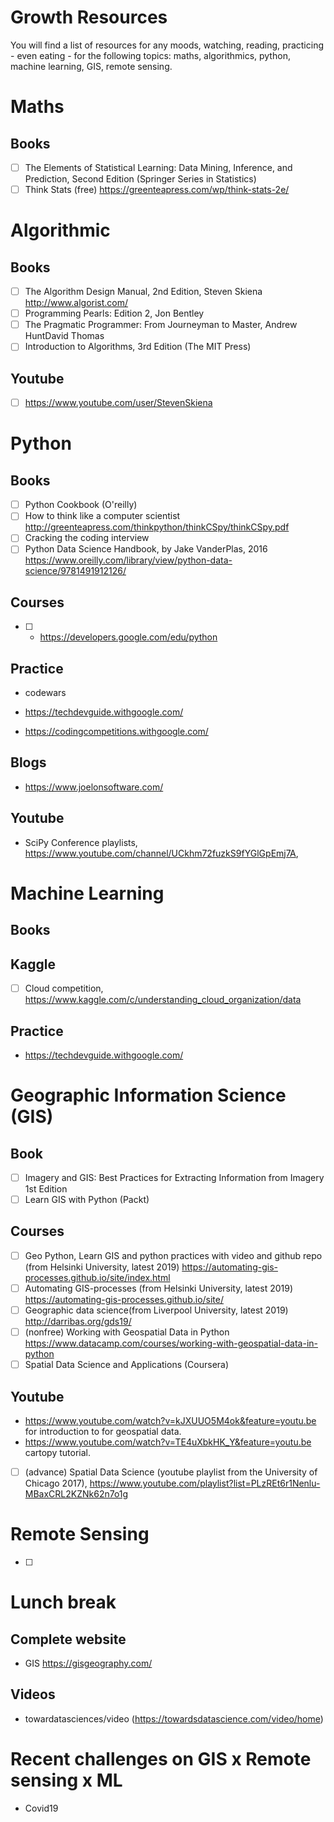 # Growth Resources
You will find a list of resources for any moods, watching, reading, practicing - even eating - for the following topics:
maths, algorithmics, python, machine learning, GIS, remote sensing.  

# Maths
## Books
- [ ] The Elements of Statistical Learning: Data Mining, Inference, and Prediction, Second Edition (Springer Series in Statistics) 
- [ ] Think Stats (free) https://greenteapress.com/wp/think-stats-2e/

# Algorithmic
## Books
- [ ] The Algorithm Design Manual, 2nd Edition, Steven Skiena http://www.algorist.com/
- [ ] Programming Pearls: Edition 2, Jon Bentley
- [ ] The Pragmatic Programmer: From Journeyman to Master, Andrew HuntDavid Thomas
- [ ] Introduction to Algorithms, 3rd Edition (The MIT Press)

## Youtube
- [ ] https://www.youtube.com/user/StevenSkiena

# Python
## Books
- [ ] Python Cookbook (O'reilly)
- [ ] How to think like a computer scientist http://greenteapress.com/thinkpython/thinkCSpy/thinkCSpy.pdf
- [ ] Cracking the coding interview
- [ ] Python Data Science Handbook, by Jake VanderPlas, 2016 https://www.oreilly.com/library/view/python-data-science/9781491912126/

## Courses
- [ ] - https://developers.google.com/edu/python

## Practice
- codewars 
- https://techdevguide.withgoogle.com/

- https://codingcompetitions.withgoogle.com/

## Blogs 
- https://www.joelonsoftware.com/

## Youtube
- SciPy Conference playlists, https://www.youtube.com/channel/UCkhm72fuzkS9fYGlGpEmj7A, 


# Machine Learning
## Books

## Kaggle 
- [ ] Cloud competition, https://www.kaggle.com/c/understanding_cloud_organization/data

## Practice
 - https://techdevguide.withgoogle.com/

# Geographic Information Science (GIS)
## Book 
- [ ] Imagery and GIS: Best Practices for Extracting Information from Imagery 1st Edition
- [ ] Learn GIS with Python (Packt)

## Courses
- [ ]  Geo Python, Learn GIS and python practices with video and github repo (from Helsinki University, latest 2019) https://automating-gis-processes.github.io/site/index.html
- [ ] Automating GIS-processes (from Helsinki University, latest 2019) https://automating-gis-processes.github.io/site/
- [ ] Geographic data science(from Liverpool University, latest 2019) http://darribas.org/gds19/
- [ ] (nonfree) Working with Geospatial Data in Python https://www.datacamp.com/courses/working-with-geospatial-data-in-python
- [ ] Spatial Data Science and Applications (Coursera)

## Youtube
- https://www.youtube.com/watch?v=kJXUUO5M4ok&feature=youtu.be for introduction to for geospatial data. 
- https://www.youtube.com/watch?v=TE4uXbkHK_Y&feature=youtu.be cartopy tutorial.
- [ ] (advance) Spatial Data Science (youtube playlist from the University of Chicago 2017), https://www.youtube.com/playlist?list=PLzREt6r1Nenlu-MBaxCRL2KZNk62n7o1g


# Remote Sensing
- [ ] 


# Lunch break
## Complete website
- GIS https://gisgeography.com/
## Videos
- towardatasciences/video (https://towardsdatascience.com/video/home)


# Recent challenges on GIS x Remote sensing x ML 
- Covid19

